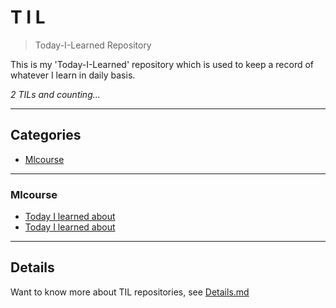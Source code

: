 # T I L
> Today-I-Learned Repository

This is my 'Today-I-Learned' repository which is used to keep a record of whatever I learn in daily basis. 

_2 TILs and counting..._
    
---
## Categories

* [Mlcourse](#MLCourse)

      
---

### Mlcourse

- [Today I learned about](MLCourse/Day1.md)
- [Today I learned about](MLCourse/Day2.md)


      
---

## Details
Want to know more about TIL repositories, see [Details.md](https://github.com/Pranav-Khurana/TIL/blob/master/Details.md) 
